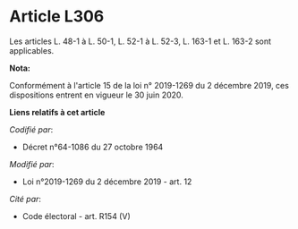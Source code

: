 # Article L306

Les articles L. 48-1 à L. 50-1, L. 52-1 à L. 52-3, L. 163-1 et L. 163-2 sont applicables.

**Nota:**

Conformément à l'article 15 de la loi n° 2019-1269 du 2 décembre 2019, ces dispositions entrent en vigueur le 30 juin 2020.

**Liens relatifs à cet article**

_Codifié par_:

  - Décret n°64-1086 du 27 octobre 1964

_Modifié par_:

  - Loi n°2019-1269 du 2 décembre 2019 - art. 12

_Cité par_:

  - Code électoral - art. R154 (V)
